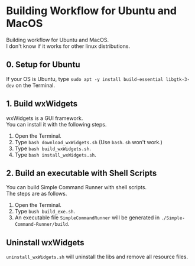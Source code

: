 # Building Workflow for Ubuntu and MacOS
Building workflow for Ubuntu and MacOS.<br>
I don't know if it works for other linux distributions.

## 0. Setup for Ubuntu
If your OS is Ubuntu, type `sudo apt -y install build-essential libgtk-3-dev` on the Terminal.

## 1. Build wxWidgets
wxWidgets is a GUI framework.<br>
You can install it with the following steps.

1. Open the Terminal.
2. Type `bash download_wxWidgets.sh` (Use `bash`. `sh` won't work.)
3. Type `bash build_wxWidgets.sh`.
4. Type `bash install_wxWidgets.sh`.

## 2. Build an executable with Shell Scripts
You can build Simple Command Runner with shell scripts.<br>
The steps are as follows.

1. Open the Terminal.
2. Type `bush build_exe.sh`.
3. An executable file `SimpleCommandRunner` will be generated in `./Simple-Command-Runner/build`.

## Uninstall wxWidgets
`uninstall_wxWidgets.sh` will uninstall the libs and remove all resource files.
